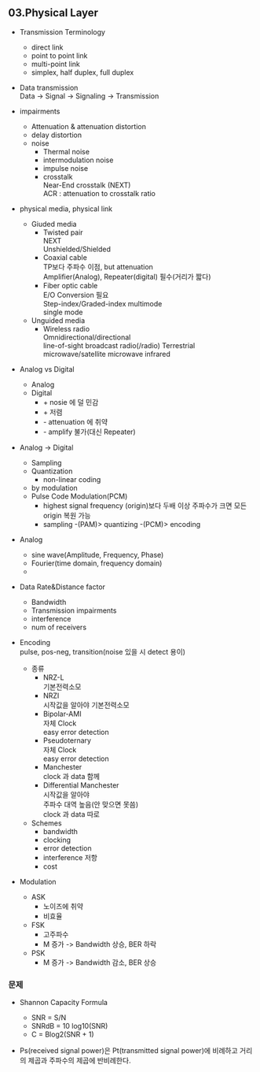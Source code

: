 ## 03.Physical Layer

* Transmission Terminology
    - direct link
    - point to point link
    - multi-point link
    - simplex, half duplex, full duplex

* Data transmission   
Data -> Signal -> Signaling -> Transmission

* impairments
    - Attenuation & attenuation distortion
    - delay distortion
    - noise
        + Thermal noise
        + intermodulation noise
        + impulse noise
        + crosstalk   
        Near-End crosstalk (NEXT)   
        ACR : attenuation to crosstalk ratio

* physical media, physical link
    - Giuded media
        + Twisted pair   
        NEXT   
        Unshielded/Shielded
        + Coaxial cable   
        TP보다 주파수 이점, but attenuation   
        Amplifier(Analog), Repeater(digital) 필수(거리가 짧다)
        + Fiber optic cable   
        E/O Conversion 필요   
        Step-index/Graded-index multimode   
        single mode
    - Unguided media
        + Wireless radio   
        Omnidirectional/directional   
        line-of-sight
        broadcast radio(/radio)
        Terrestrial microwave/satellite microwave
        infrared

* Analog vs Digital
    - Analog  
    - Digital   
        + \+ nosie 에 덜 민감
        + \+ 저렴
        + \- attenuation 에 취약
        + \- amplify 불가(대신 Repeater)

* Analog -> Digital
    - Sampling
    - Quantization
        + non-linear coding
    - by modulation
    - Pulse Code Modulation(PCM)
        + highest signal frequency (origin)보다 두배 이상 주파수가 크면 모든 origin 복원 가능
        + sampling -(PAM)> quantizing -(PCM)> encoding

* Analog
    - sine wave(Amplitude, Frequency, Phase)
    - Fourier(time domain, frequency domain)
    - 

* Data Rate&Distance factor
    - Bandwidth
    - Transmission impairments
    - interference
    - num of receivers

* Encoding   
    pulse, pos-neg, transition(noise 있을 시 detect 용이)
    - 종류
        - NRZ-L   
        기본전력소모
        - NRZI   
        시작값을 알아야 
        기본전력소모  
        - Bipolar-AMI   
        자체 Clock   
        easy error detection
        - Pseudoternary   
        자체 Clock   
        easy error detection
        - Manchester   
        clock 과 data 함께
        - Differential Manchester   
        시작값을 알아야   
        주파수 대역 높음(안 맞으면 못씀)   
        clock 과 data 따로
    - Schemes
        + bandwidth
        + clocking
        + error detection
        + interference 저항
        + cost

* Modulation
    + ASK
        - 노이즈에 취약
        - 비효율
    + FSK
        - 고주파수
        - M 증가 -> Bandwidth 상승, BER 하락
    + PSK
        - M 증가 -> Bandwidth 감소, BER 상승

### 문제

* Shannon Capacity Formula
    + SNR = S/N
    + SNRdB = 10 log10(SNR)
    + C = Blog2(SNR + 1)

* Ps(received signal power)은 Pt(transmitted signal power)에 비례하고 거리의 제곱과 주파수의 제곱에 반비례한다.